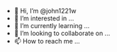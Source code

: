 - 👋 Hi, I’m @john1221w
- 👀 I’m interested in ...
- 🌱 I’m currently learning ...
- 💞️ I’m looking to collaborate on ...
- 📫 How to reach me ...

<!---
john1221w/john1221w is a ✨ special ✨ repository because its `README.md` (this file) appears on your GitHub profile.
You can click the Preview link to take a look at your changes.
--->
